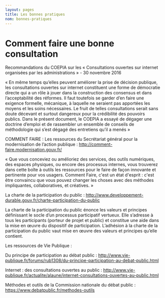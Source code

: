 ```yaml
---
layout: pages
title: Les bonnes pratiques
nom: bonnes-pratiques
---
```



# Comment faire une bonne consultation

Recommandations du COEPIA sur les « Consultations ouvertes sur internet organisées par les administrations » - 30 novembre 2016

« En même temps qu’elles peuvent améliorer la prise de décision publique, les consultations ouvertes sur internet constituent une forme de démocratie directe qui a un rôle à jouer dans la construction des consensus et dans l’acceptabilité des réformes. Il faut toutefois se garder d’en faire une exigence formelle, mécanique, à laquelle ne seraient pas apportées les moyens et les soins nécessaires. Le fruit de telles consultations serait sans doute décevant et surtout dangereux pour la crédibilité des pouvoirs publics. Dans le présent document, le COEPIA a essayé de dégager une doctrine d’emploi et de rassembler un ensemble de conseils de méthodologie qui s’est dégagé des entretiens qu’il a menés »

COMMENT FAIRE : Les ressources du Secrétariat général pour la modernisation de l’action publique : http://comment-faire.modernisation.gouv.fr/

« Que vous conceviez ou amélioriez des services, des outils numériques, des espaces physiques, ou encore des processus internes, vous trouverez dans cette boîte à outils les ressources pour le faire de façon innovante et pertinente pour vos usagers. Comment Faire, c'est un état d'esprit : c'est être convaincu que vous pouvez changer les choses avec des méthodes impliquantes, collaboratives, et créatives. »

La charte de la participation du public : http://www.developpement-durable.gouv.fr/charte-participation-du-public

La charte de la participation du public énonce les valeurs et principes définissant le socle d’un processus participatif vertueux. Elle s’adresse à tous les participants (porteur de projet et public) et constitue une aide dans la mise en œuvre du dispositif de participation. L’adhésion à la charte de la participation du public vaut mise en œuvre des valeurs et principes qu’elle contient.

Les ressources de Vie Publique :

Du principe de participation au débat public : http://www.vie-publique.fr/forums/rub1308/du-principe-participation-au-debat-public.html

Internet : des consultations ouvertes au public : http://www.vie-publique.fr/actualite/alaune/internet-consultations-ouvertes-au-public.html

Méthodes et outils de la Commission nationale du débat public : https://www.debatpublic.fr/methodes-outils